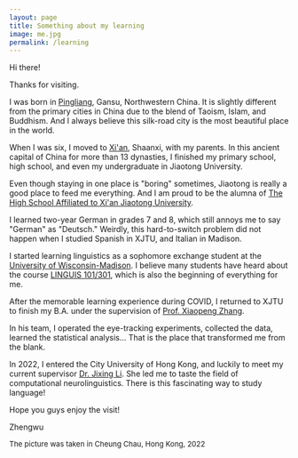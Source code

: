 ```yaml
---
layout: page
title: Something about my learning
image: me.jpg
permalink: /learning
---
```


Hi there! 

Thanks for visiting.

I was born in [Pingliang](https://www.trip.com/travel-guide/destination/pingliang-424/), Gansu, Northwestern China. It is slightly different from the primary cities in China due to the blend of Taoism, Islam, and Buddhism. And I always believe this silk-road city is the most beautiful place in the world. 

When I was six, I moved to [Xi'an](https://en.wikipedia.org/wiki/Xi%27an), Shaanxi, with my parents. In this ancient capital of China for more than 13 dynasties, I finished my primary school, high school, and even my undergraduate in Jiaotong University.  

Even though staying in one place is "boring" sometimes, Jiaotong is really a good place to feed me everything. And I am proud to be the alumna of [The High School Affiliated to Xi'an Jiaotong University](http://www.xajdfz.com.cn/). 

I learned two-year German in grades 7 and 8, which still annoys me to say "German" as "Deutsch." Weirdly, this hard-to-switch problem did not happen when I studied Spanish in XJTU, and Italian in Madison.

I started learning linguistics as a sophomore exchange student at the [University of Wisconsin-Madison](https://www.wisc.edu/). I believe many students have heard about the course [LINGUIS 101/301](https://guide.wisc.edu/courses/linguis/), which is also the beginning of everything for me.  

After the memorable learning experience during COVID, I returned to XJTU to finish my B.A. under the supervision of [Prof. Xiaopeng Zhang](http://gr.xjtu.edu.cn/en/web/zhangxp). 

In his team, I operated the eye-tracking experiments, collected the data, learned the statistical analysis... That is the place that transformed me from the blank.

In 2022, I entered the City University of Hong Kong, and luckily to meet my current supervisor [Dr. Jixing Li](https://jixing-li.github.io/). She led me to taste the field of computational neurolinguistics. There is this fascinating way to study language!

Hope you guys enjoy the visit!

Zhengwu

<font size="2">The picture was taken in Cheung Chau, Hong Kong, 2022</font>
